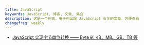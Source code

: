 ```yaml
---
title: JavaScript
keywords: JavaScript, 博客, 文章, 集合
description: 这是一个列表，用于列出跟 JavaScript 有关的文章，方便查看
changefreq: weekly
---
```


- [JavaScript 实现字节单位转换 —— Byte 转 KB、MB、GB、TB 等](./byte-unit-conversion)

